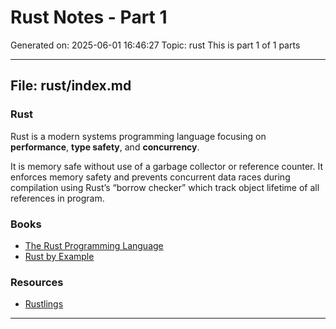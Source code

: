 # Rust Notes - Part 1
Generated on: 2025-06-01 16:46:27
Topic: rust
This is part 1 of 1 parts

---

## File: rust/index.md



### Rust

Rust is a modern systems programming language focusing on **performance**, **type safety**, and **concurrency**. 

It is memory safe without use of a garbage collector or reference counter. It enforces memory safety and prevents concurrent data races during compilation using Rust’s “borrow checker” which track object lifetime of all references in program.

### Books

- [The Rust Programming Language](https://doc.rust-lang.org/book/)
- [Rust by Example](https://doc.rust-lang.org/stable/rust-by-example/)

### Resources

- [Rustlings](https://github.com/rust-lang/rustlings/)


---

